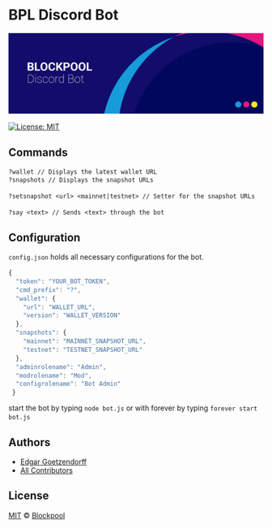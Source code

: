 # BPL Discord Bot

<p align="center">
    <img src="./banner.png" />
</p>

[![License: MIT](https://badgen.now.sh/badge/license/MIT)](https://opensource.org/licenses/MIT)

## Commands 

```
?wallet // Displays the latest wallet URL
?snapshots // Displays the snapshot URLs

?setsnapshot <url> <mainnet|testnet> // Setter for the snapshot URLs

?say <text> // Sends <text> through the bot
```

## Configuration

`config.json` holds all necessary configurations for the bot.

```javascript
{
  "token": "YOUR_BOT_TOKEN",
  "cmd_prefix": "?",
  "wallet": {
    "url": "WALLET_URL",
    "version": "WALLET_VERSION"
  },
  "snapshots": {
    "mainnet": "MAINNET_SNAPSHOT_URL",
    "testnet": "TESTNET_SNAPSHOT_URL"
  },
  "adminrolename": "Admin",
  "modrolename": "Mod",
  "configrolename": "Bot Admin"
 }
```

start the bot by typing `node bot.js` or with forever by typing `forever start bot.js`

## Authors
- [Edgar Goetzendorff](https://github.com/dated)
- [All Contributors](../../contributors)

## License
[MIT](LICENSE) © [Blockpool](https://blockpool.io)
